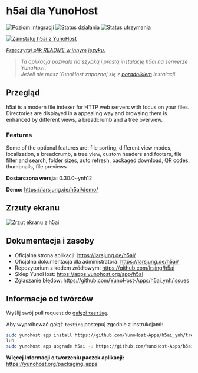 <!--
To README zostało automatycznie wygenerowane przez <https://github.com/YunoHost/apps/tree/master/tools/readme_generator>
Nie powinno być ono edytowane ręcznie.
-->

# h5ai dla YunoHost

[![Poziom integracji](https://apps.yunohost.org/badge/integration/h5ai)](https://ci-apps.yunohost.org/ci/apps/h5ai/)
![Status działania](https://apps.yunohost.org/badge/state/h5ai)
![Status utrzymania](https://apps.yunohost.org/badge/maintained/h5ai)

[![Zainstaluj h5ai z YunoHost](https://install-app.yunohost.org/install-with-yunohost.svg)](https://install-app.yunohost.org/?app=h5ai)

*[Przeczytaj plik README w innym języku.](./ALL_README.md)*

> *Ta aplikacja pozwala na szybką i prostą instalację h5ai na serwerze YunoHost.*  
> *Jeżeli nie masz YunoHost zapoznaj się z [poradnikiem](https://yunohost.org/install) instalacji.*

## Przegląd

h5ai is a modern file indexer for HTTP web servers with focus on your files. Directories are displayed in a appealing way and browsing them is enhanced by different views, a breadcrumb and a tree overview.

### Features

Some of the optional features are: file sorting, different view modes, localization, a breadcrumb, a tree view, custom headers and footers, file filter and search, folder sizes, auto refresh, packaged download, QR codes, thumbnails, file previews


**Dostarczona wersja:** 0.30.0~ynh12

**Demo:** <https://larsjung.de/h5ai/demo/>

## Zrzuty ekranu

![Zrzut ekranu z h5ai](./doc/screenshots/screenshot.jpg)

## Dokumentacja i zasoby

- Oficjalna strona aplikacji: <https://larsjung.de/h5ai/>
- Oficjalna dokumentacja dla administratora: <https://larsjung.de/h5ai/>
- Repozytorium z kodem źródłowym: <https://github.com/lrsjng/h5ai>
- Sklep YunoHost: <https://apps.yunohost.org/app/h5ai>
- Zgłaszanie błędów: <https://github.com/YunoHost-Apps/h5ai_ynh/issues>

## Informacje od twórców

Wyślij swój pull request do [gałęzi `testing`](https://github.com/YunoHost-Apps/h5ai_ynh/tree/testing).

Aby wypróbować gałąź `testing` postępuj zgodnie z instrukcjami:

```bash
sudo yunohost app install https://github.com/YunoHost-Apps/h5ai_ynh/tree/testing --debug
lub
sudo yunohost app upgrade h5ai -u https://github.com/YunoHost-Apps/h5ai_ynh/tree/testing --debug
```

**Więcej informacji o tworzeniu paczek aplikacji:** <https://yunohost.org/packaging_apps>
